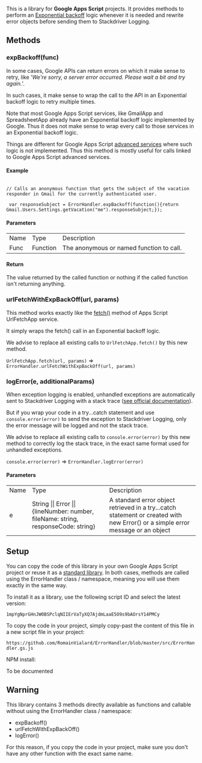 This is a library for **Google Apps Script** projects. It provides methods to perform an [Exponential backoff](https://developers.google.com/drive/v3/web/handle-errors#exponential-backoff) logic whenever it is needed and rewrite error objects before sending them to Stackdriver Logging.


## Methods


### expBackoff(func)

In some cases, Google APIs can return errors on which it make sense to retry, like '_We're sorry, a server error occurred. Please wait a bit and try again._'.

In such cases, it make sense to wrap the call to the API in an Exponential backoff logic to retry multiple times.

Note that most Google Apps Script services, like GmailApp and SpreadsheetApp already have an Exponential backoff logic implemented by Google. Thus it does not make sense to wrap every call to those services in an Exponential backoff logic.

Things are different for Google Apps Script [advanced services](https://developers.google.com/apps-script/guides/services/advanced#enabling_advanced_services) where such logic is not implemented. Thus this method is mostly useful for calls linked to Google Apps Script advanced services.


#### Example

```JS

// Calls an anonymous function that gets the subject of the vacation responder in Gmail for the currently authenticated user.

 var responseSubject = ErrorHandler.expBackoff(function(){return Gmail.Users.Settings.getVacation("me").responseSubject;});

```


#### Parameters


<table>
  <tr>
   <td>Name
   </td>
   <td>Type
   </td>
   <td>Description
   </td>
  </tr>
  <tr>
   <td>Func
   </td>
   <td>Function
   </td>
   <td>The anonymous or named function to call.
   </td>
  </tr>
</table>



#### Return 

The value returned by the called function or nothing if the called function isn't returning anything.


### urlFetchWithExpBackOff(url, params)

This method works exactly like the [fetch()](https://developers.google.com/apps-script/reference/url-fetch/url-fetch-app#fetchurl-params) method of Apps Script UrlFetchApp service.

It simply wraps the fetch() call in an Exponential backoff logic.

We advise to replace all existing calls to `UrlFetchApp.fetch()` by this new method.

`UrlFetchApp.fetch(url, params)` => `ErrorHandler.urlFetchWithExpBackOff(url, params)`


### logError(e, additionalParams)

When exception logging is enabled, unhandled exceptions are automatically sent to Stackdriver Logging with a stack trace ([see official documentation](https://developers.google.com/apps-script/guides/logging#exception_logging)).

But if you wrap your code in a try...catch statement and use `console.error(error)` to send the exception to Stackdriver Logging, only the error message will be logged and not the stack trace.

We advise to replace all existing calls to `console.error(error)` by this new method to correctly log the stack trace, in the exact same format used for unhandled exceptions.

`console.error(error)` => `ErrorHandler.logError(error)`


#### Parameters


<table>
  <tr>
   <td>Name
   </td>
   <td>Type
   </td>
   <td>Description
   </td>
  </tr>
  <tr>
   <td>e
   </td>
   <td>String || Error || {lineNumber: number, fileName: string, responseCode: string}
   </td>
   <td>A standard error object retrieved in a try...catch statement or created with new Error() or a simple error message or an object
   </td>
  </tr>
</table>



## Setup

You can copy the code of this library in your own Google Apps Script project or reuse it as a [standard library](https://developers.google.com/apps-script/guides/libraries). In both cases, methods are called using the ErrorHandler class / namespace, meaning you will use them exactly in the same way.

To install it as a library, use the following script ID and select the latest version:

`1mpYgNprGHnJW0BSPclqNIIErVaTyXQ7AjdmLaaE5O9s9bAOrsY14PMCy`

To copy the code in your project, simply copy-past the content of this file in a new script file in your project:

`https://github.com/RomainVialard/ErrorHandler/blob/master/src/ErrorHandler.gs.js`

NPM install:

To be documented


## Warning

This library contains 3 methods directly available as functions and callable without using the ErrorHandler class / namespace:



*   expBackoff()
*   urlFetchWithExpBackOff()
*   logError()

For this reason, if you copy the code in your project, make sure you don't have any other function with the exact same name.
